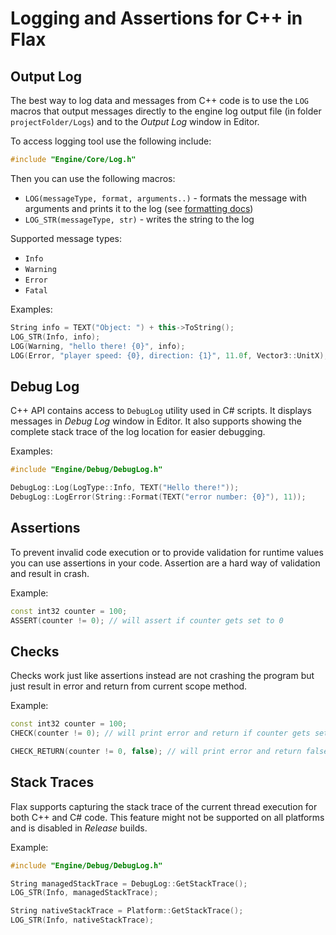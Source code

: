 # Logging and Assertions for C\+\+ in Flax

## Output Log

The best way to log data and messages from C++ code is to use the `LOG` macros that output messages directly to the engine log output file (in folder `projectFolder/Logs`) and to the *Output Log* window in Editor.

To access logging tool use the following include:

```cpp
#include "Engine/Core/Log.h"
```

Then you can use the following macros:
* `LOG(messageType, format, arguments..)` - formats the message with arguments and prints it to the log (see [formatting docs](string-formatting.md))
* `LOG_STR(messageType, str)` - writes the string to the log

Supported message types:
* `Info`
* `Warning`
* `Error`
* `Fatal`

Examples:

```cpp
String info = TEXT("Object: ") + this->ToString();
LOG_STR(Info, info);
LOG(Warning, "hello there! {0}", info);
LOG(Error, "player speed: {0}, direction: {1}", 11.0f, Vector3::UnitX);
```

## Debug Log

C++ API contains access to `DebugLog` utility used in C# scripts. It displays messages in *Debug Log* window in Editor. It also supports showing the complete stack trace of the log location for easier debugging.

Examples:

```cpp
#include "Engine/Debug/DebugLog.h"

DebugLog::Log(LogType::Info, TEXT("Hello there!"));
DebugLog::LogError(String::Format(TEXT("error number: {0}"), 11));
```

## Assertions

To prevent invalid code execution or to provide validation for runtime values you can use assertions in your code. Assertion are a hard way of validation and result in crash.

Example:

```cpp
const int32 counter = 100;
ASSERT(counter != 0); // will assert if counter gets set to 0
```

## Checks

Checks work just like assertions instead are not crashing the program but just result in error and return from current scope method.

Example:

```cpp
const int32 counter = 100;
CHECK(counter != 0); // will print error and return if counter gets set to 0

CHECK_RETURN(counter != 0, false); // will print error and return false if count == 0
```

## Stack Traces

Flax supports capturing the stack trace of the current thread execution for both C++ and C# code. This feature might not be supported on all platforms and is disabled in *Release* builds.

Example:

```cpp
#include "Engine/Debug/DebugLog.h"

String managedStackTrace = DebugLog::GetStackTrace();
LOG_STR(Info, managedStackTrace);

String nativeStackTrace = Platform::GetStackTrace();
LOG_STR(Info, nativeStackTrace);
```
